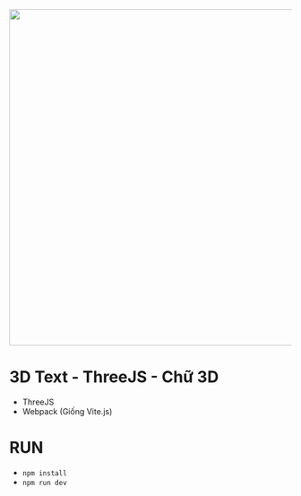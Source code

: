 <div align="center">
    <img src="https://miro.medium.com/v2/resize:fit:687/1*m0zrCLd2wY29-jiHaxYsgA.png" width="600"/>
</div>

# 3D Text - ThreeJS - Chữ 3D
- ThreeJS
- Webpack (Giống Vite.js)

# RUN
- `npm install`
- `npm run dev`
